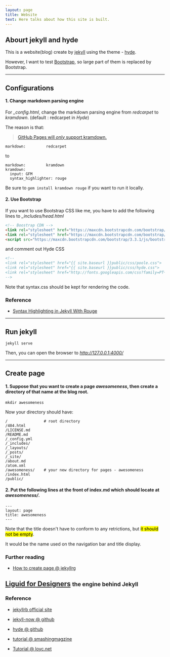 ```yaml
---
layout: page
title: Website
text: Here talks about how this site is built.
---
```



## Abourt jekyll and hyde


This is a website(blog) create by [jekyll](https://github.com/barryclark/jekyll-now) using the theme - [hyde](https://github.com/poole/hyde). 

However, I want to test [Bootstrap](http://getbootstrap.com/), so large part of them is replaced by Bootstrap.



---

## Configurations


#### 1. Change markdown parsing engine

For _\_config.html_, change the markdown parsing engine from _redcarpet_ to _kramdown_. (default : redcarpet in _Hyde_)

The reason is that:

> [GitHub Pages will _only_ support kramdown.](https://github.com/blog/2100-github-pages-now-faster-and-simpler-with-jekyll-3-0)

~~~
markdown:         redcarpet
~~~

to

~~~
markdown:         kramdown
kramdown:
  input: GFM
  syntax_highlighter: rouge
~~~

Be sure to `gem install kramdown rouge` if you want to run it locally.

#### 2. Use Bootstrap

If you want to use Bootstrap CSS like me, you have to add the following lines to _\_includes/head.html_

~~~html
<!-- Boostrap CDN -->
<link rel="stylesheet" href="https://maxcdn.bootstrapcdn.com/bootstrap/3.3.1/css/bootstrap.min.css">
<link rel="stylesheet" href="https://maxcdn.bootstrapcdn.com/bootstrap/3.3.1/css/bootstrap-theme.min.css">
<script src="https://maxcdn.bootstrapcdn.com/bootstrap/3.3.1/js/bootstrap.min.js"></script>
~~~

and comment out Hyde CSS

~~~html
<!--
<link rel="stylesheet" href="{{ site.baseurl }}public/css/poole.css">
<link rel="stylesheet" href="{{ site.baseurl }}public/css/hyde.css">
<link rel="stylesheet" href="http://fonts.googleapis.com/css?family=PT+Sans:400,400italic,700|Abril+Fatface">
-->
~~~

Note that syntax.css should be kept for rendering the code.


### Reference

* [Syntax Highlighting in Jekyll With Rouge](https://sacha.me/articles/jekyll-rouge/)

---

## Run jekyll

~~~
jekyll serve
~~~

Then, you can open the browser to _http://127.0.0.1:4000/_

---

## Create page

#### 1. Suppose that you want to create a page *awesomeness*, then create a directory of that name at the blog root.

~~~
mkdir awesomeness
~~~

Now your directory should have:

~~~
/                # root directory
/404.html
/LICENSE.md   
/README.md    
/_config.yml  
/_includes/   
/_layouts/    
/_posts/      
/_site/       
/about.md     
/atom.xml     
/awesomeness/    # your new directory for pages - awesomeness
/index.html   
/public/      
~~~

#### 2. Put the following lines at the front of index.md which should locate at _awesomeness/_.

~~~
---
layout: page
title: awesomeness
---
~~~

Note that the title doesn't have to conform to any retrictions, but <mark>it should not be empty</mark>.

It would be the name used on the navigation bar and title display.

### Further reading

* [How to create page @ jekyllrg](http://jekyllrb.com/docs/pages/)


## [Liguid for Designers](https://github.com/Shopify/liquid/wiki/Liquid-for-Designers) <small>the engine behind Jekyll</small>

### Reference

* [jekyllrb official site](http://jekyllrb.com/)

* [jekyll-now @ github](https://github.com/barryclark/jekyll-now)

* [hyde @ github](https://github.com/poole/hyde)

* [tutorial @ smashingmagzine](https://www.smashingmagazine.com/2014/08/build-blog-jekyll-github-pages/)

* [Tutorial @ loyc.net](http://loyc.net/2014/blogging-on-github.html)
